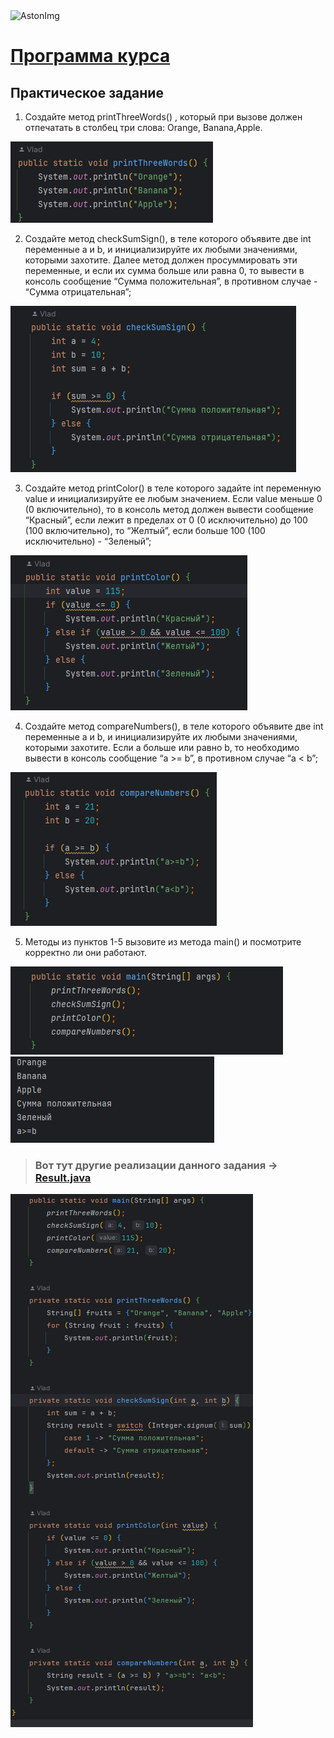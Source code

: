 <img src="https://storage.yandexcloud.net/dev.astonsite.s3backet/aston-redisign/common/logo/AstonLogo_dark.svg" title="AstonImg"/>
&nbsp;

# [Программа курса](README.md)

## Практическое задание

1. Создайте метод printThreeWords() , который при вызове должен отпечатать в столбец три слова: Orange, Banana,Apple.
   
![This image](images/lesson_2/lesson_2_1.png)

2. Создайте метод checkSumSign(), в теле которого объявите две int переменные a и b, и инициализируйте их любыми
   значениями, которыми захотите. Далее метод должен просуммировать эти переменные, и если их сумма больше или равна 0,
   то вывести в консоль сообщение “Сумма положительная”, в противном случае - “Сумма отрицательная”;
   
![This image](images/lesson_2/lesson_2_2.png)

3. Создайте метод printColor() в теле которого задайте int переменную value и инициализируйте ее любым значением. Если
   value меньше 0 (0 включительно), то в консоль метод должен вывести сообщение “Красный”, если лежит в пределах от 0 (0
   исключительно) до 100 (100 включительно), то “Желтый”, если больше 100 (100 исключительно) - “Зеленый”;
   
![This image](images/lesson_2/lesson_2_3.png)

4. Создайте метод compareNumbers(), в теле которого объявите две int переменные a и b, и инициализируйте их любыми
   значениями, которыми захотите. Если a больше или равно b, то необходимо вывести в консоль сообщение “a >= b”, в
   противном случае “a < b”;
   
![This image](images/lesson_2/lesson_2_4.png)

5. Методы из пунктов 1-5 вызовите из метода main() и посмотрите корректно ли они работают.
   
![This image](images/lesson_2/lesson_2_5.png)
![This image](images/lesson_2/lesson_2_6.png)

> ### Вот тут другие реализации данного задания -> [Result.java](src/main/java/ru/astondevs/lesson3/moreoptions/Result.java)
 
![This image](images/lesson_2/lesson_2_7.png)

